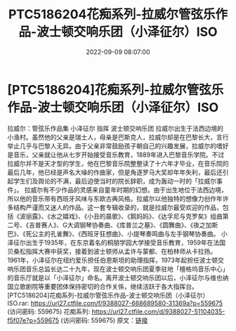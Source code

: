 ﻿---
title: PTC5186204花痴系列-拉威尔管弦乐作品-波士顿交响乐团（小泽征尔）ISO
date: 2022-09-09 08:07:00
categories: 古典音乐、新世纪、纯音雅乐
tags: 纯音雅乐
---
# [PTC5186204]花痴系列-拉威尔管弦乐作品-波士顿交响乐团（小泽征尔）ISO

拉威尔：管弦乐作品集 小泽征尔 指挥 波士顿交响乐团
拉威尔出生于法西边境的小渔村。虽然他的父亲是瑞士人，母亲是巴斯克人，拉威尔却是在巴黎长大，言行举止几乎与巴黎人无异。由于父亲非常鼓励孩子朝自己的兴趣发展，拉威尔的嗜好是音乐，父亲就让他从七岁开始接受音乐教育，1889年进入巴黎音乐学院。不过拉威尔并不是天才型的学生，他在巴黎音乐院整整读了十六年才毕业，在音乐院的最后几年，他已经是声名大噪的作曲家，但是角逐罗马大奖却年年失利，最后还引起学生们及舆论的不满，最后迫使当时的院长辞职，成为轰动一时的「拉威尔事件」。
拉威尔有不少作品的灵感来自童年时期的幻想。由于出生地位于法西边境，所以他的音乐带有西班牙风味与东欧古典风格。拉威尔以他独特的想像力创作年许多结构严谨而又迷人的作品。这一套专辑收录的，就是拉威尔最受欢迎的作品，包括《波丽露》、《水之嬉戏》、《小丑的晨歌》、《鹅妈妈》、《达孚尼与克罗矣》组曲第二号、《吉普赛人》、G大调钢琴协奏曲、《库普兰之墓》、《圆舞曲》、《夜之加斯巴》、《死公主的孔雀舞》、《西班牙狂想曲》、小提琴奏鸣曲与左手钢琴协奏曲。
小泽征尔出生于1935年，在东京着名的桐朋学园大学接受音乐教育，1959年在法国贝桑松指挥大赛中获奖，接着到波士顿师从孟许与蒙都、在柏林师从卡拉扬。1961年，小泽征尔在纽约爱乐担任伯恩斯坦的助理指挥，1973年起担任波士顿交响乐团音乐总监长达二十九年，现在波士顿交响乐团夏季驻地「檀格坞音乐中心」的音乐厅就是以「小泽征尔」命名。离开波士顿交响乐团以后，小泽征尔与维也纳国立歌剧院等重要团体保持密切的合作关係，继续活跃于各大指挥台。
[PTC5186204]花痴系列-拉威尔管弦乐作品-波士顿交响乐团（小泽征尔）
ISO.rar: https://url27.ctfile.com/f/9388027-668689580-31369a?p=559675
(访问密码: 559675)
花痴系列: https://url27.ctfile.com/d/9388027-51104035-f5f07e?p=559675
(访问密码: 559675)
原文：[链接](https://blog.sina.com.cn/s/blog_1647c7e7601030zbj.html)